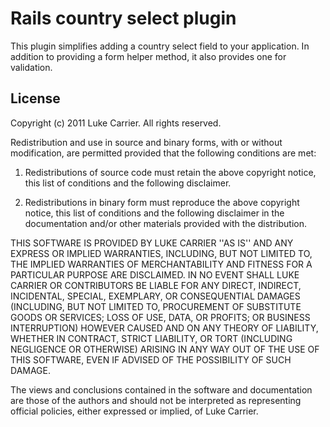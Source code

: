 Rails country select plugin
===========================

This plugin simplifies adding a country select field to your application. In
addition to providing a form helper method, it also provides one for validation.

License
-------

Copyright (c) 2011 Luke Carrier. All rights reserved.

Redistribution and use in source and binary forms, with or without modification,
are permitted provided that the following conditions are met:
  
  1. Redistributions of source code must retain the above copyright notice, this
     list of conditions and the following disclaimer.

  2. Redistributions in binary form must reproduce the above copyright notice,
     this list of conditions and the following disclaimer in the documentation
     and/or other materials provided with the distribution.
  
THIS SOFTWARE IS PROVIDED BY LUKE CARRIER ''AS IS'' AND ANY EXPRESS OR IMPLIED
WARRANTIES, INCLUDING, BUT NOT LIMITED TO, THE IMPLIED WARRANTIES OF
MERCHANTABILITY AND FITNESS FOR A PARTICULAR PURPOSE ARE DISCLAIMED. IN NO EVENT
SHALL LUKE CARRIER OR CONTRIBUTORS BE LIABLE FOR ANY DIRECT, INDIRECT,
INCIDENTAL, SPECIAL, EXEMPLARY, OR CONSEQUENTIAL DAMAGES (INCLUDING, BUT NOT
LIMITED TO, PROCUREMENT OF SUBSTITUTE GOODS OR SERVICES; LOSS OF USE, DATA, OR
PROFITS; OR BUSINESS INTERRUPTION) HOWEVER CAUSED AND ON ANY THEORY OF
LIABILITY, WHETHER IN CONTRACT, STRICT LIABILITY, OR TORT (INCLUDING NEGLIGENCE
OR OTHERWISE) ARISING IN ANY WAY OUT OF THE USE OF THIS SOFTWARE, EVEN IF
ADVISED OF THE POSSIBILITY OF SUCH DAMAGE.

The views and conclusions contained in the software and documentation are those
of the authors and should not be interpreted as representing official policies,
either expressed or implied, of Luke Carrier.
